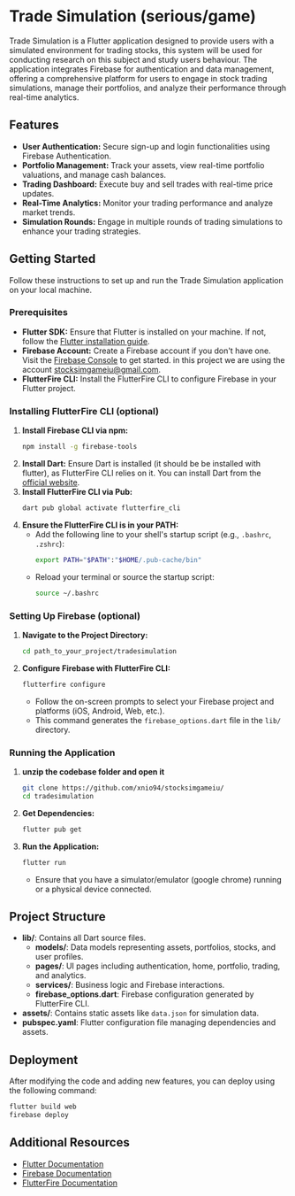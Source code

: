 # Trade Simulation (serious/game)

Trade Simulation is a Flutter application designed to provide users with a simulated environment for trading stocks, this system will be used for conducting research on this subject and study users behaviour. The application integrates Firebase for authentication and data management, offering a comprehensive platform for users to engage in stock trading simulations, manage their portfolios, and analyze their performance through real-time analytics.

## Features

- **User Authentication:** Secure sign-up and login functionalities using Firebase Authentication.
- **Portfolio Management:** Track your assets, view real-time portfolio valuations, and manage cash balances.
- **Trading Dashboard:** Execute buy and sell trades with real-time price updates.
- **Real-Time Analytics:** Monitor your trading performance and analyze market trends.
- **Simulation Rounds:** Engage in multiple rounds of trading simulations to enhance your trading strategies.

## Getting Started

Follow these instructions to set up and run the Trade Simulation application on your local machine.

### Prerequisites

- **Flutter SDK:** Ensure that Flutter is installed on your machine. If not, follow the [Flutter installation guide](https://flutter.dev/docs/get-started/install).
- **Firebase Account:** Create a Firebase account if you don't have one. Visit the [Firebase Console](https://console.firebase.google.com/) to get started. in this project we are using the account stocksimgameiu@gmail.com.
- **FlutterFire CLI:** Install the FlutterFire CLI to configure Firebase in your Flutter project.

### Installing FlutterFire CLI (optional)

1. **Install Firebase CLI via npm:**
   ```bash
   npm install -g firebase-tools
   ```
2. **Install Dart:** Ensure Dart is installed (it should be be installed with flutter), as FlutterFire CLI relies on it. You can install Dart from the [official website](https://dart.dev/get-dart).
3. **Install FlutterFire CLI via Pub:**
   ```bash
   dart pub global activate flutterfire_cli
   ```
4. **Ensure the FlutterFire CLI is in your PATH:**
   - Add the following line to your shell's startup script (e.g., `.bashrc`, `.zshrc`):
     ```bash
     export PATH="$PATH":"$HOME/.pub-cache/bin"
     ```
   - Reload your terminal or source the startup script:
     ```bash
     source ~/.bashrc
     ```

### Setting Up Firebase (optional)

1. **Navigate to the Project Directory:**
   ```bash
   cd path_to_your_project/tradesimulation
   ```
2. **Configure Firebase with FlutterFire CLI:**
   ```bash
   flutterfire configure
   ```
   - Follow the on-screen prompts to select your Firebase project and platforms (iOS, Android, Web, etc.).
   - This command generates the `firebase_options.dart` file in the `lib/` directory.

### Running the Application

1. **unzip the codebase folder and open it**
   ```bash
   git clone https://github.com/xnio94/stocksimgameiu/
   cd tradesimulation
   ```
2. **Get Dependencies:**
   ```bash
   flutter pub get
   ```
3. **Run the Application:**
   ```bash
   flutter run
   ```
   - Ensure that you have a simulator/emulator (google chrome) running or a physical device connected.

## Project Structure

- **lib/**: Contains all Dart source files.
  - **models/**: Data models representing assets, portfolios, stocks, and user profiles.
  - **pages/**: UI pages including authentication, home, portfolio, trading, and analytics.
  - **services/**: Business logic and Firebase interactions.
  - **firebase_options.dart**: Firebase configuration generated by FlutterFire CLI.
- **assets/**: Contains static assets like `data.json` for simulation data.
- **pubspec.yaml**: Flutter configuration file managing dependencies and assets.

## Deployment
After modifying the code and adding new features, you can deploy using the following command:
  ```bash
  flutter build web
  firebase deploy
  ```

## Additional Resources

- [Flutter Documentation](https://docs.flutter.dev/)
- [Firebase Documentation](https://firebase.google.com/docs)
- [FlutterFire Documentation](https://firebase.flutter.dev/docs/overview)
